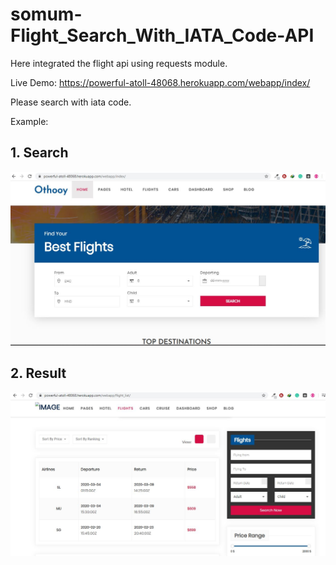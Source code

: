 # somum-Flight_Search_With_IATA_Code-API

Here integrated the flight api using requests module. 

Live Demo: https://powerful-atoll-48068.herokuapp.com/webapp/index/

Please search with iata code. 

Example:
<h2>1. Search</h2>

![](1.JPG)

<h2>2. Result</h2>

![](2.JPG)
